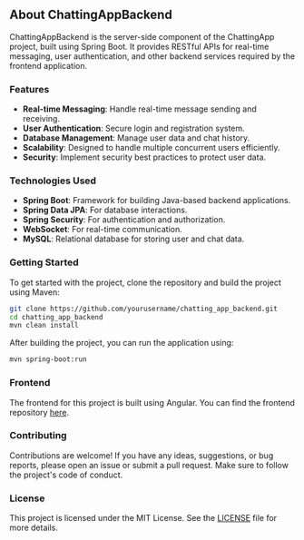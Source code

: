 ## About ChattingAppBackend

ChattingAppBackend is the server-side component of the ChattingApp project, built using Spring Boot. It provides RESTful APIs for real-time messaging, user authentication, and other backend services required by the frontend application.

### Features

- **Real-time Messaging**: Handle real-time message sending and receiving.
- **User Authentication**: Secure login and registration system.
- **Database Management**: Manage user data and chat history.
- **Scalability**: Designed to handle multiple concurrent users efficiently.
- **Security**: Implement security best practices to protect user data.

### Technologies Used

- **Spring Boot**: Framework for building Java-based backend applications.
- **Spring Data JPA**: For database interactions.
- **Spring Security**: For authentication and authorization.
- **WebSocket**: For real-time communication.
- **MySQL**: Relational database for storing user and chat data.

### Getting Started

To get started with the project, clone the repository and build the project using Maven:

```bash
git clone https://github.com/yourusername/chatting_app_backend.git
cd chatting_app_backend
mvn clean install
```

After building the project, you can run the application using:

```bash
mvn spring-boot:run
```

### Frontend

The frontend for this project is built using Angular. You can find the frontend repository [here](https://github.com/SahilDhanwani/chatting_app_frontend).

### Contributing

Contributions are welcome! If you have any ideas, suggestions, or bug reports, please open an issue or submit a pull request. Make sure to follow the project's code of conduct.

### License

This project is licensed under the MIT License. See the [LICENSE](LICENSE) file for more details.